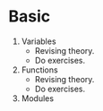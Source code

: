 # Basic

1. Variables
   - Revising theory.
   - Do exercises.
2. Functions
   - Revising theory.
   - Do exercises.
3. Modules

